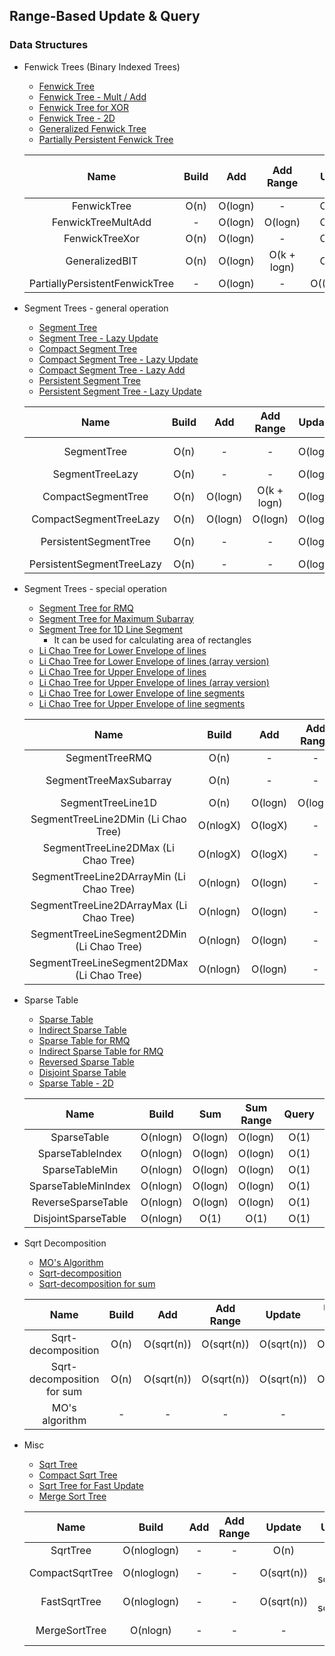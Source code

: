 ## Range-Based Update & Query

### Data Structures
 - Fenwick Trees (Binary Indexed Trees)
   - [Fenwick Tree](https://github.com/bluedawnstar/algorithm_study/blob/master/library/rangeQuery/fenwickTree.h "Fenwick Tree")
   - [Fenwick Tree - Mult / Add](https://github.com/bluedawnstar/algorithm_study/blob/master/library/rangeQuery/fenwickTreeMultAdd.h "Fenwick Tree Mult/Add")
   - [Fenwick Tree for XOR](https://github.com/bluedawnstar/algorithm_study/blob/master/library/rangeQuery/fenwickTreeXor.h "Fenwick Tree for XOR")
   - [Fenwick Tree - 2D](https://github.com/bluedawnstar/algorithm_study/blob/master/library/rangeQuery/fenwickTree2D.h "Fenwick Tree - 2D")
   - [Generalized Fenwick Tree](https://github.com/bluedawnstar/algorithm_study/blob/master/library/rangeQuery/generalizedBIT.h "Generalized Fenwick Tree")
   - [Partially Persistent Fenwick Tree](https://github.com/bluedawnstar/algorithm_study/blob/master/library/rangeQuery/fenwickTreePersistent.h "Partially Persistent Fenwick Tree")

    |     Name                       | Build | Add     | Add Range   | Update      | Update Range | Sum         | Sum Range   | General Query | General Query Range | Persistent  |
    |:------------------------------:|:-----:|:-------:|:-----------:|:-----------:|:------------:|:-----------:|:-----------:|:-------------:|:-------------------:|:-----------:|
    | FenwickTree                    | O(n)  | O(logn) |    -        | O(logn)     |     -        | O(logn)     | O(logn)     |       -       |         -           |     X       |
    | FenwickTreeMultAdd             |  -    | O(logn) | O(logn)     | O(logn)     | O(logn)      | O(logn)     | O(logn)     |       -       |         -           |     X       |
    | FenwickTreeXor                 | O(n)  | O(logn) |    -        | O(logn)     |     -        | O(logn)     | O(logn)     |       -       |         -           |     X       |
    | GeneralizedBIT                 | O(n)  | O(logn) | O(k + logn) | O(logn)     | O(k + logn)  | O(logn)     | O(logn)     |    O(logn)    |       O(logn)       |     X       |
    | PartiallyPersistentFenwickTree |  -    | O(logn) |    -        | O((logn)^2) |     -        | O((logn)^2) | O((logn)^2) |       -       |         -           |     O       |

 - Segment Trees - general operation
   - [Segment Tree](https://github.com/bluedawnstar/algorithm_study/blob/master/library/rangeQuery/segmentTree.h "Segment Tree")
   - [Segment Tree - Lazy Update](https://github.com/bluedawnstar/algorithm_study/blob/master/library/rangeQuery/segmentTreeLazy.h "Segment Tree - Lazy Update")
   - [Compact Segment Tree](https://github.com/bluedawnstar/algorithm_study/blob/master/library/rangeQuery/segmentTreeCompact.h "Compact Segment Tree")
   - [Compact Segment Tree - Lazy Update](https://github.com/bluedawnstar/algorithm_study/blob/master/library/rangeQuery/segmentTreeCompactLazy.h "Compact Segment Tree - Lazy Update")
   - [Compact Segment Tree - Lazy Add](https://github.com/bluedawnstar/algorithm_study/blob/master/library/rangeQuery/segmentTreeCompactLazyAdd.h "Compact Segment Tree - Lazy Add")
   - [Persistent Segment Tree](https://github.com/bluedawnstar/algorithm_study/blob/master/library/rangeQuery/segmentTreePersistent.h "Persistent Segment Tree")
   - [Persistent Segment Tree - Lazy Update](https://github.com/bluedawnstar/algorithm_study/blob/master/library/rangeQuery/segmentTreePersistentLazy.h "Persistent Segment Tree - Lazy Update")

    |     Name                       | Build | Add     | Add Range      | Update  | Update Range | Query Range | Persistent  |
    |:------------------------------:|:-----:|:-------:|:--------------:|:-------:|:------------:|:-----------:|:-----------:|
    | SegmentTree                    | O(n)  |    -    |    -           | O(logn) | O(k + logn)  |   O(logn)   |     X       |
    | SegmentTreeLazy                | O(n)  |    -    |    -           | O(logn) | O(logn)      |   O(logn)   |     X       |
    | CompactSegmentTree             | O(n)  | O(logn) | O(k + logn)    | O(logn) | O(k + logn)  |   O(logn)   |     X       |
    | CompactSegmentTreeLazy         | O(n)  | O(logn) | O(logn)        | O(logn) | O(logn)      |   O(logn)   |     X       |
    | PersistentSegmentTree          | O(n)  |    -    |    -           | O(logn) | O(k + logn)  |   O(logn)   |     O       |
    | PersistentSegmentTreeLazy      | O(n)  |    -    |    -           | O(logn) | O(logn)      |   O(logn)   |     O       |

 - Segment Trees - special operation
   - [Segment Tree for RMQ](https://github.com/bluedawnstar/algorithm_study/blob/master/library/rangeQuery/segmentTreeRMQ.h "Segment Tree for RMQ")
   - [Segment Tree for Maximum Subarray](https://github.com/bluedawnstar/algorithm_study/blob/master/library/rangeQuery/segmentTreeMaxSubarray.h "Segment Tree for Maximum Subarray")
   - [Segment Tree for 1D Line Segment](https://github.com/bluedawnstar/algorithm_study/blob/master/library/rangeQuery/segmentTreeLine1D.h "Segment Tree for 1D Line Segment")
     - It can be used for calculating area of rectangles
   - [Li Chao Tree for Lower Envelope of lines](https://github.com/bluedawnstar/algorithm_study/blob/master/library/rangeQuery/segmentTreeLine2DMin.h "Li Chao Tree for Lower Envelope of lines")
   - [Li Chao Tree for Lower Envelope of lines (array version)](https://github.com/bluedawnstar/algorithm_study/blob/master/library/rangeQuery/segmentTreeLine2DArrayMin.h "Li Chao Tree for Lower Envelope of lines")
   - [Li Chao Tree for Upper Envelope of lines](https://github.com/bluedawnstar/algorithm_study/blob/master/library/rangeQuery/segmentTreeLine2DMax.h "Li Chao Tree for Upper Envelope of lines")
   - [Li Chao Tree for Upper Envelope of lines (array version)](https://github.com/bluedawnstar/algorithm_study/blob/master/library/rangeQuery/segmentTreeLine2DArrayMax.h "Li Chao Tree for Upper Envelope of lines")
   - [Li Chao Tree for Lower Envelope of line segments](https://github.com/bluedawnstar/algorithm_study/blob/master/library/rangeQuery/segmentTreeLineSegment2DMin.h "Li Chao Tree for Lower Envelope of line segments")
   - [Li Chao Tree for Upper Envelope of line segments](https://github.com/bluedawnstar/algorithm_study/blob/master/library/rangeQuery/segmentTreeLineSegment2DMax.h "Li Chao Tree for Upper Envelope of line segments")

    |     Name                                   | Build    | Add      | Add Range | Update  | Update Range | Query   | Query Range | Persistent  |
    |:------------------------------------------:|:--------:|:--------:|:---------:|:-------:|:------------:|:-------:|:-----------:|:-----------:|
    | SegmentTreeRMQ                             | O(n)     |    -     |    -      | O(logn) |     -        | O(1)    |   O(logn)   |     X       |
    | SegmentTreeMaxSubarray                     | O(n)     |    -     |    -      | O(logn) | O(k + logn)  | O(1)    |   O(logn)   |     X       |
    | SegmentTreeLine1D                          | O(n)     | O(logn)  |  O(logn)  |    -    |     -        | O(logn) |   O(logn)   |     X       |
    | SegmentTreeLine2DMin (Li Chao Tree)        | O(nlogX) | O(logX)  |    -      |    -    |     -        | O(logX) |     -       |     X       |
    | SegmentTreeLine2DMax (Li Chao Tree)        | O(nlogX) | O(logX)  |    -      |    -    |     -        | O(logX) |     -       |     X       |
    | SegmentTreeLine2DArrayMin (Li Chao Tree)   | O(nlogn) | O(logn)  |    -      |    -    |     -        | O(logn) |     -       |     X       |
    | SegmentTreeLine2DArrayMax (Li Chao Tree)   | O(nlogn) | O(logn)  |    -      |    -    |     -        | O(logn) |     -       |     X       |
    | SegmentTreeLineSegment2DMin (Li Chao Tree) | O(nlogn) | O(logn)  |    -      |    -    |     -        | O(logn) |     -       |     X       |
    | SegmentTreeLineSegment2DMax (Li Chao Tree) | O(nlogn) | O(logn)  |    -      |    -    |     -        | O(logn) |     -       |     X       |

 - Sparse Table
   - [Sparse Table](https://github.com/bluedawnstar/algorithm_study/blob/master/library/rangeQuery/sparseTable.h "Sparse Table")
   - [Indirect Sparse Table](https://github.com/bluedawnstar/algorithm_study/blob/master/library/rangeQuery/sparseTableIndex.h "Indirect Sparse Table")
   - [Sparse Table for RMQ](https://github.com/bluedawnstar/algorithm_study/blob/master/library/rangeQuery/sparseTableMin.h "Sparse Table for RMQ")
   - [Indirect Sparse Table for RMQ](https://github.com/bluedawnstar/algorithm_study/blob/master/library/rangeQuery/sparseTableMinIndex.h "Indirect Sparse Table for RMQ")
   - [Reversed Sparse Table](https://github.com/bluedawnstar/algorithm_study/blob/master/library/rangeQuery/sparseTable.h "Reversed Sparse Table")
   - [Disjoint Sparse Table](https://github.com/bluedawnstar/algorithm_study/blob/master/library/rangeQuery/disjointSparseTable.h "Disjoint Sparse Table")
   - [Sparse Table - 2D](https://github.com/bluedawnstar/algorithm_study/blob/master/library/rangeQuery/sparseTable2D.h "Sparse Table - 2D")

    |     Name            | Build    | Sum     | Sum Range | Query | Query Range |
    |:-------------------:|:--------:|:-------:|:---------:|:-----:|:-----------:|
    | SparseTable         | O(nlogn) | O(logn) |  O(logn)  | O(1)  |    O(1)     |
    | SparseTableIndex    | O(nlogn) | O(logn) |  O(logn)  | O(1)  |    O(1)     |
    | SparseTableMin      | O(nlogn) | O(logn) |  O(logn)  | O(1)  |    O(1)     |
    | SparseTableMinIndex | O(nlogn) | O(logn) |  O(logn)  | O(1)  |    O(1)     |
    | ReverseSparseTable  | O(nlogn) | O(logn) |  O(logn)  | O(1)  |    O(1)     |
    | DisjointSparseTable | O(nlogn) |  O(1)   |   O(1)    | O(1)  |    O(1)     |

 - Sqrt Decomposition
   - [MO's Algorithm](https://github.com/bluedawnstar/algorithm_study/blob/master/library/rangeQuery/MOAlgorithm.h "MO's algorithm")
   - [Sqrt-decomposition](https://github.com/bluedawnstar/algorithm_study/blob/master/library/rangeQuery/sqrtDecomposition.h "Sqrt-decomposition")
   - [Sqrt-decomposition for sum](https://github.com/bluedawnstar/algorithm_study/blob/master/library/rangeQuery/sqrtDecompositionSum.h "Sqrt-decomposition for sum")

    |     Name                   | Build | Add        | Add Range  | Update     | Update Range | Query      | Query Range |
    |:--------------------------:|:-----:|:----------:|:----------:|:----------:|:------------:|:----------:|:-----------:|
    | Sqrt-decomposition         | O(n)  | O(sqrt(n)) | O(sqrt(n)) | O(sqrt(n)) |  O(sqrt(n))  | O(sqrt(n)) | O(sqrt(n))  |
    | Sqrt-decomposition for sum | O(n)  | O(sqrt(n)) | O(sqrt(n)) | O(sqrt(n)) |  O(sqrt(n))  | O(sqrt(n)) | O(sqrt(n))  |
    | MO's algorithm             |   -   |     -      |     -      |     -      |      -       | O(sqrt(n)) | O(sqrt(n))  |

 - Misc
   - [Sqrt Tree](https://github.com/bluedawnstar/algorithm_study/blob/master/library/rangeQuery/sqrtTree.h "Sqrt Tree")
   - [Compact Sqrt Tree](https://github.com/bluedawnstar/algorithm_study/blob/master/library/rangeQuery/sqrtTreeCompact.h "Compact Sqrt Tree")
   - [Sqrt Tree for Fast Update](https://github.com/bluedawnstar/algorithm_study/blob/master/library/rangeQuery/sqrtTreeFast.h "Sqrt Tree for Fast Update")
   - [Merge Sort Tree](https://github.com/bluedawnstar/algorithm_study/blob/master/library/rangeQuery/mergeSortTree.h "Merge Sort Tree")

    |     Name        | Build       | Add  | Add Range | Update      | Update Range            | kth - Range        | Count Range | Query  | Query Range |
    |:---------------:|:-----------:|:----:|:---------:|:-----------:|:-----------------------:|:------------------:|:-----------:|:------:|:-----------:|
    | SqrtTree        | O(nloglogn) |  -   |     -     | O(n)        | O(nloglogn)             |       -            |      -      |  O(1)  | O(1)        |
    | CompactSqrtTree | O(nloglogn) |  -   |     -     | O(sqrt(n))  | O((k + sqrt(n))loglogn) |       -            |      -      |  O(1)  | O(sqrt(n))  |
    | FastSqrtTree    | O(nloglogn) |  -   |     -     | O(sqrt(n))  | O((k + sqrt(n))loglogn) |       -            |      -      |  O(1)  | O(1)        |
    | MergeSortTree   | O(nlogn)    |  -   |     -     |     -       |       -                 | O((logn)^2 * logX) | O((logn)^2) |    -   |    -        |
